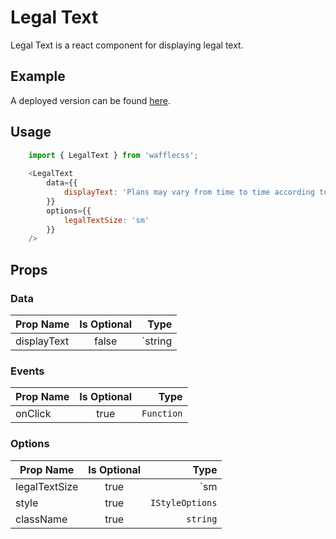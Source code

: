 # Legal Text

Legal Text is a react component for displaying legal text. 

## Example

A deployed version can be found [here](https://wafflecss-jithinqw.vercel.app/?path=/docs/legaltext--large-size-legal-text).

## Usage

```javascript
    import { LegalText } from 'wafflecss';
    
    <LegalText 
        data={{
            displayText: 'Plans may vary from time to time according to A.P.R of each month.'
        }}
        options={{
            legalTextSize: 'sm'
        }}
    />
```

## Props

### Data
| Prop Name   |Is Optional    |  Type |
|----------|:-------------:|------:|
| displayText |  false | `string | React.ReactNode` |

### Events

| Prop Name   |      Is Optional       |  Type |
|----------|:-------------:|------:|
| onClick |  true | `Function` |

### Options

| Prop Name   |      Is Optional      |  Type |
|----------|:-------------:|------:|
| legalTextSize |  true | `sm | md | lg` |
| style |    true   |   `IStyleOptions` |
| className |    true   |   `string` |
